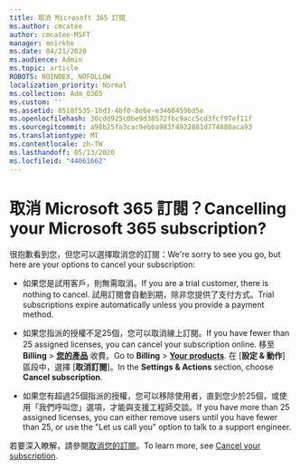 ```yaml
---
title: 取消 Microsoft 365 訂閱
ms.author: cmcatee
author: cmcatee-MSFT
manager: mnirkhe
ms.date: 04/21/2020
ms.audience: Admin
ms.topic: article
ROBOTS: NOINDEX, NOFOLLOW
localization_priority: Normal
ms.collection: Adm_O365
ms.custom: ''
ms.assetid: 8518f535-1bd3-4bf0-8e6e-e3468459bd5e
ms.openlocfilehash: 30cdd925c0be9d38572fbc9acc5cd3fcf97ef11f
ms.sourcegitcommit: a98b25fa3cac9ebba983f4932881d774880aca93
ms.translationtype: MT
ms.contentlocale: zh-TW
ms.lasthandoff: 05/13/2020
ms.locfileid: "44061662"
---
```

# <a name="cancelling-your-microsoft-365-subscription"></a><span data-ttu-id="aef1f-102">取消 Microsoft 365 訂閱？</span><span class="sxs-lookup"><span data-stu-id="aef1f-102">Cancelling your Microsoft 365 subscription?</span></span>

<span data-ttu-id="aef1f-103">很抱歉看到您，但您可以選擇取消您的訂閱：</span><span class="sxs-lookup"><span data-stu-id="aef1f-103">We're sorry to see you go, but here are your options to cancel your subscription:</span></span>
  
- <span data-ttu-id="aef1f-104">如果您是試用客戶，則無需取消。</span><span class="sxs-lookup"><span data-stu-id="aef1f-104">If you are a trial customer, there is nothing to cancel.</span></span> <span data-ttu-id="aef1f-105">試用訂閱會自動到期，除非您提供了支付方式。</span><span class="sxs-lookup"><span data-stu-id="aef1f-105">Trial subscriptions expire automatically unless you provide a payment method.</span></span>

- <span data-ttu-id="aef1f-106">如果您指派的授權不足25個，您可以取消線上訂閱。</span><span class="sxs-lookup"><span data-stu-id="aef1f-106">If you have fewer than 25 assigned licenses, you can cancel your subscription online.</span></span> <span data-ttu-id="aef1f-107">移至**Billing** \> **[您的產品](https://go.microsoft.com/fwlink/p/?linkid=842054)** 收費。</span><span class="sxs-lookup"><span data-stu-id="aef1f-107">Go to **Billing** \> **[Your products](https://go.microsoft.com/fwlink/p/?linkid=842054)**.</span></span> <span data-ttu-id="aef1f-108">在 [**設定 & 動作**] 區段中，選擇 [**取消訂閱**]。</span><span class="sxs-lookup"><span data-stu-id="aef1f-108">In the **Settings & Actions** section, choose **Cancel subscription**.</span></span>

- <span data-ttu-id="aef1f-109">如果您有超過25個指派的授權，您可以移除使用者，直到您少於25個，或使用「我們呼叫您」選項，才能與支援工程師交談。</span><span class="sxs-lookup"><span data-stu-id="aef1f-109">If you have more than 25 assigned licenses, you can either remove users until you have fewer than 25, or use the "Let us call you" option to talk to a support engineer.</span></span>

<span data-ttu-id="aef1f-110">若要深入瞭解，請參閱[取消您的訂閱](https://docs.microsoft.com/office365/admin/subscriptions-and-billing/cancel-your-subscription)。</span><span class="sxs-lookup"><span data-stu-id="aef1f-110">To learn more, see [Cancel your subscription](https://docs.microsoft.com/office365/admin/subscriptions-and-billing/cancel-your-subscription).</span></span>